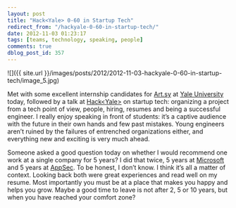 ```yaml
---
layout: post
title: "Hack<Yale> 0-60 in Startup Tech"
redirect_from: "/hackyale-0-60-in-startup-tech/"
date: 2012-11-03 01:23:17
tags: [teams, technology, speaking, people]
comments: true
dblog_post_id: 357
---
```

![]({{ site.url }}/images/posts/2012/2012-11-03-hackyale-0-60-in-startup-tech/image_5.jpg)

Met with some excellent internship candidates for [Art.sy](https://artsy.net) at [Yale University](http://yale.edu/) today, followed by a talk at [Hack&lt;Yale&gt;](http://hackyale.com) on startup tech: organizing a project from a tech point of view, people, hiring, resumes and being a successful engineer. I really enjoy speaking in front of students: it’s a captive audience with the future in their own hands and few past mistakes. Young engineers aren’t ruined by the failures of entrenched organizations either, and everything new and exciting is very much ahead.

Someone asked a good question today on whether I would recommend one work at a single company for 5 years? I did that twice, 5 years at [Microsoft](http://www.microsoft.com) and 5 years at [AppSec](http://www.appsecinc.com/). To be honest, I don’t know. I think it’s all a matter of context. Looking back both were great experiences and read well on my resume. Most importantly you must be at a place that makes you happy and helps you grow. Maybe a good time to leave is not after 2, 5 or 10 years, but when you have reached your comfort zone?
